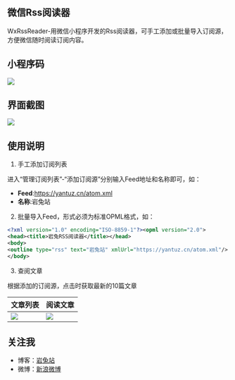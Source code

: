 ## 微信Rss阅读器

WxRssReader-用微信小程序开发的Rss阅读器，可手工添加或批量导入订阅源，方便微信随时阅读订阅内容。

## 小程序码

![](https://bak.yantuz.cn:8000/weiboUploader-Watermark/upload/2021/07/60e2b1c339614.jpg)

## 界面截图

![](https://bak.yantuz.cn:8000/WP_Db/images/wx2.sinaimg.cn/large/007452UMly1frlk0rajydj30dw0hnn0k.jpg)

## 使用说明

1. 手工添加订阅列表

进入“管理订阅列表”-“添加订阅源”分别输入Feed地址和名称即可，如：

* __Feed__:https://yantuz.cn/atom.xml
* __名称__:岩兔站

2. 批量导入Feed，形式必须为标准OPML格式，如：

```xml
<?xml version="1.0" encoding="ISO-8859-1"?><opml version="2.0">
<head><title>岩兔RSS阅读器</title></head>
<body>
<outline type="rss" text="岩兔站" xmlUrl="https://yantuz.cn/atom.xml"/>
</body>
```

3. 查阅文章

根据添加的订阅源，点击时获取最新的10篇文章

|文章列表|阅读文章|
|---|---
|![](https://bak.yantuz.cn:8000/weiboUploader-Watermark/upload/2021/07/60e2b45f0ed74.png)|![](https://bak.yantuz.cn:8000/weiboUploader-Watermark/upload/2021/07/60e2b45f1a220.png)

## 关注我

* 博客：[岩兔站](https://yantuz.cn "岩兔站-关注互联网折腾服务器分享码农的日常")
* 微博：[新浪微博](https://weibo.com/yztop "岩兔站")
